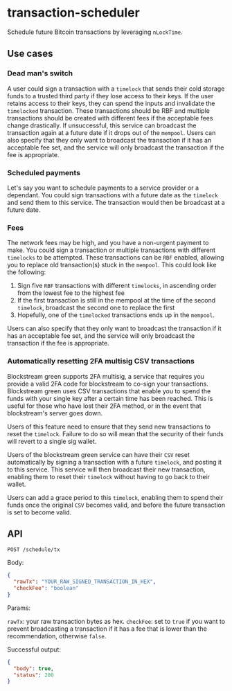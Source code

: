 # transaction-scheduler

Schedule future Bitcoin transactions by leveraging `nLockTime`.

## Use cases

### Dead man's switch

A user could sign a transaction with a `timelock` that sends their cold storage funds to a trusted third party if they lose access to their keys. If the user retains access to their keys, they can spend the inputs and invalidate the `timelocked` transaction. These transactions should be RBF and multiple transactions should be created with different fees if the acceptable fees change drastically. If unsuccessful, this service can broadcast the transaction again at a future date if it drops out of the `mempool`. Users can also specify that they only want to broadcast the transaction if it has an acceptable fee set, and the service will only broadcast the transaction if the fee is appropriate.

### Scheduled payments

Let's say you want to schedule payments to a service provider or a dependant. You could sign transactions with a future date as the `timelock` and send them to this service. The transaction would then be broadcast at a future date.

### Fees

The network fees may be high, and you have a non-urgent payment to make. You could sign a transaction or multiple transactions with different `timelocks` to be attempted. These transactions can be `RBF` enabled, allowing you to replace old transaction(s) stuck in the `mempool`. This could look like the following:

1. Sign five `RBF` transactions with different `timelocks`, in ascending order from the lowest fee to the highest fee
2. If the first transaction is still in the mempool at the time of the second `timelock`, broadcast the second one to replace the first
3. Hopefully, one of the `timelocked` transactions ends up in the `mempool`.

Users can also specify that they only want to broadcast the transaction if it has an acceptable fee set, and the service will only broadcast the transaction if the fee is appropriate.

### Automatically resetting 2FA multisig CSV transactions

Blockstream green supports 2FA multisig, a service that requires you provide a valid 2FA code for blockstream to co-sign your transactions. Blockstream green uses CSV transactions that enable you to spend the funds with your single key after a certain time has been reached. This is useful for those who have lost their 2FA method, or in the event that blockstream's server goes down.

Users of this feature need to ensure that they send new transactions to reset the `timelock`. Failure to do so will mean that the security of their funds will revert to a single sig wallet.

Users of the blockstream green service can have their `CSV` reset automatically by signing a transaction with a future `timelock`, and posting it to this service. This service will then broadcast their new transaction, enabling them to reset their `timelock` without having to go back to their wallet.

Users can add a grace period to this `timelock`, enabling them to spend their funds once the original `CSV` becomes valid, and before the future transaction is set to become valid.

## API

`POST /schedule/tx`

Body:

```json
{
  "rawTx": "YOUR_RAW_SIGNED_TRANSACTION_IN_HEX",
  "checkFee": "boolean"
}
```

Params:

`rawTx`: your raw transaction bytes as hex.
`checkFee`: set to `true` if you want to prevent broadcasting a transaction if it has a fee that is lower than the recommendation, otherwise `false`.

Successful output:

```json
{
  "body": true,
  "status": 200
}
```
